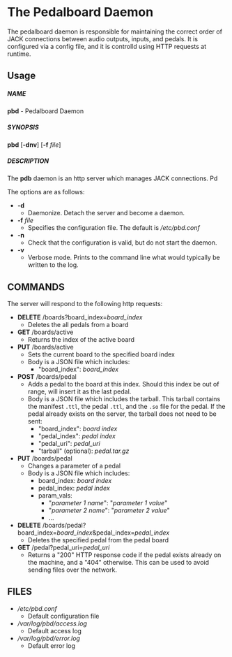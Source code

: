 # The Pedalboard Daemon
The pedalboard daemon is responsible for maintaining the correct order of JACK connections between audio outputs, inputs, and pedals. It is configured via a config file, and it is controlld using HTTP requests at runtime.

## Usage
##### NAME
**pbd** - Pedalboard Daemon

##### SYNOPSIS
**pbd** [**-dnv**] [**-f** *file*]

##### DESCRIPTION
The **pdb** daemon is an http server which manages JACK connections. Pd

The options are as follows:
* **-d**
    - Daemonize. Detach the server and become a daemon.
* **-f** *file*
    - Specifies the configuration file. The default is */etc/pbd.conf*
* **-n**
    - Check that the configuration is valid, but do not start the daemon.
* **-v**
    - Verbose mode. Prints to the command line what would typically be written to the log.

## COMMANDS
The server will respond to the following http requests:
* **DELETE** /boards?board_index=*board_index*
    - Deletes the all pedals from a board
* **GET** /boards/active
    - Returns the index of the active board
* **PUT** /boards/active
    - Sets the current board to the specified board index
    - Body is a JSON file which includes:
        + "board_index": *board_index*
* **POST** /boards/pedal
    - Adds a pedal to the board at this index. Should this index be out of range, will insert it as the last pedal.
    - Body is a JSON file which includes the tarball. This tarball contains the manifest `.ttl`, the pedal `.ttl`, and the `.so` file for the pedal. If the pedal already exists on the server, the tarball does not need to be sent:
        + "board_index": *board index*
        + "pedal_index": *pedal index*
        + "pedal_uri": *pedal_uri*
        + "tarball" (optional): *pedal.tar.gz*
* **PUT** /boards/pedal
    - Changes a parameter of a pedal 
    - Body is a JSON file which includes:
        + board_index: *board index*
        + pedal_index: *pedal index*
        + param_vals:
            * "*parameter 1 name*": "*parameter 1 value*"
            * "*parameter 2 name*": "*parameter 2 value*"
            * ...
* **DELETE** /boards/pedal?board_index=*board_index*&pedal_index=*pedal_index*
    - Deletes the specified pedal from the pedal board
* **GET** /pedal?pedal_uri=*pedal_uri*
    - Returns a "200" HTTP response code if the pedal exists already on the machine, and a "404" otherwise. This can be used to avoid sending files over the network.

## FILES
* */etc/pbd.conf*
    - Default configuration file
* */var/log/pbd/access.log*
    - Default access log
* */var/log/pbd/error.log*
    - Default error log